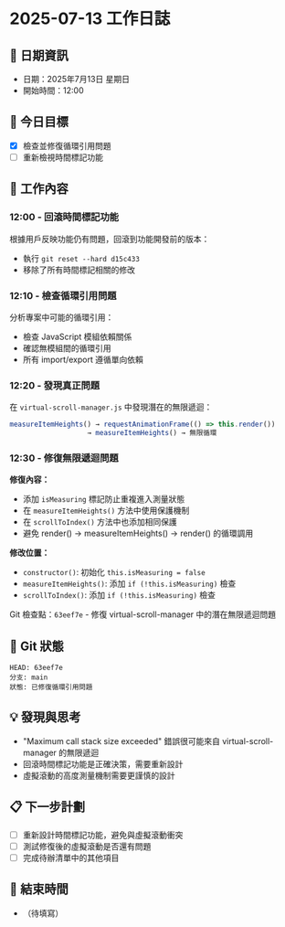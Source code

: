 # 2025-07-13 工作日誌

## 📅 日期資訊
- 日期：2025年7月13日 星期日
- 開始時間：12:00

## 🎯 今日目標
- [x] 檢查並修復循環引用問題
- [ ] 重新檢視時間標記功能

## 📝 工作內容

### 12:00 - 回滾時間標記功能
根據用戶反映功能仍有問題，回滾到功能開發前的版本：
- 執行 `git reset --hard d15c433`
- 移除了所有時間標記相關的修改

### 12:10 - 檢查循環引用問題
分析專案中可能的循環引用：
- 檢查 JavaScript 模組依賴關係
- 確認無模組間的循環引用
- 所有 import/export 遵循單向依賴

### 12:20 - 發現真正問題
在 `virtual-scroll-manager.js` 中發現潛在的無限遞迴：
```javascript
measureItemHeights() → requestAnimationFrame(() => this.render()) 
                   → measureItemHeights() → 無限循環
```

### 12:30 - 修復無限遞迴問題
**修復內容：**
- 添加 `isMeasuring` 標記防止重複進入測量狀態
- 在 `measureItemHeights()` 方法中使用保護機制
- 在 `scrollToIndex()` 方法中也添加相同保護
- 避免 render() → measureItemHeights() → render() 的循環調用

**修改位置：**
- `constructor()`: 初始化 `this.isMeasuring = false`
- `measureItemHeights()`: 添加 `if (!this.isMeasuring)` 檢查
- `scrollToIndex()`: 添加 `if (!this.isMeasuring)` 檢查

Git 檢查點：`63eef7e` - 修復 virtual-scroll-manager 中的潛在無限遞迴問題

## 🔄 Git 狀態
```
HEAD: 63eef7e
分支: main
狀態: 已修復循環引用問題
```

## 💡 發現與思考
- "Maximum call stack size exceeded" 錯誤很可能來自 virtual-scroll-manager 的無限遞迴
- 回滾時間標記功能是正確決策，需要重新設計
- 虛擬滾動的高度測量機制需要更謹慎的設計

## 📋 下一步計劃
- [ ] 重新設計時間標記功能，避免與虛擬滾動衝突
- [ ] 測試修復後的虛擬滾動是否還有問題
- [ ] 完成待辦清單中的其他項目

## 🏁 結束時間
- （待填寫）